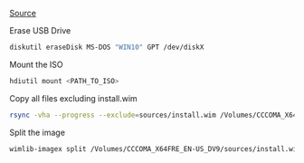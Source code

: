 [Source](https://www.freecodecamp.org/news/how-make-a-windows-10-usb-using-your-mac-build-a-bootable-iso-from-your-macs-terminal/)


Erase USB Drive

```zsh
diskutil eraseDisk MS-DOS "WIN10" GPT /dev/diskX
```

Mount the ISO

```zsh
hdiutil mount <PATH_TO_ISO>
```

Copy all files excluding install.wim

```zsh
rsync -vha --progress --exclude=sources/install.wim /Volumes/CCCOMA_X64FRE_EN-US_DV9/* /Volumes/WIN10
```

Split the image

```zsh
wimlib-imagex split /Volumes/CCCOMA_X64FRE_EN-US_DV9/sources/install.wim /Volumes/WIN10/sources/install.swm 3800
```
